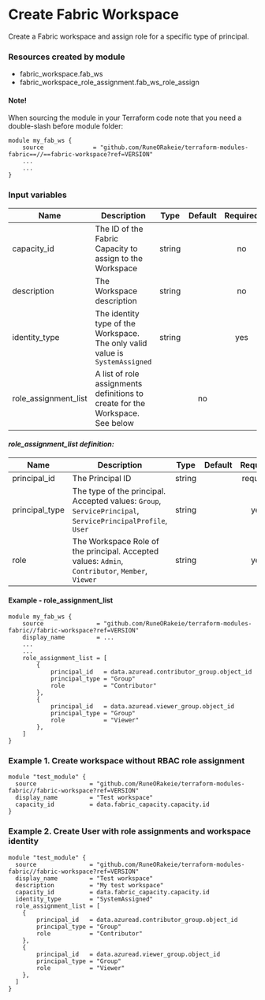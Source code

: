# Create Fabric Workspace
Create a Fabric workspace and assign role for a specific type of principal.

### Resources created by module
* fabric_workspace.fab_ws
* fabric_workspace_role_assignment.fab_ws_role_assign

#### Note!
When sourcing the module in your Terraform code note that you need a double-slash before module folder: 
```hcl
module my_fab_ws {
    source              = "github.com/RuneORakeie/terraform-modules-fabric==//==fabric-workspace?ref=VERSION"
    ...
    ...
}
```

### Input variables
| Name | Description | Type | Default | Required |
|------|-------------|:----:|:------------:|:-----:|
|capacity_id|The ID of the Fabric Capacity to assign to the Workspace|string||no|
|description|The Workspace description|string||no|
|identity_type|The identity type of the Workspace. The only valid value is `SystemAssigned`|string||yes|
|role_assignment_list|A list of role assignments definitions to create for the Workspace. See below||no|

#### *role_assignment_list definition:*
| Name | Description | Type | Default | Required |
|------|-------------|:----:|:-------:|:-----:|
|principal_id|The Principal ID| string || required |
|principal_type|The type of the principal. Accepted values: `Group`, `ServicePrincipal`, `ServicePrincipalProfile`, `User`| string ||yes|
|role|The Workspace Role of the principal. Accepted values: `Admin`, `Contributor`, `Member`, `Viewer`| string || yes | 

#### Example - role_assignment_list
```hcl
module my_fab_ws {
    source               = "github.com/RuneORakeie/terraform-modules-fabric//fabric-workspace?ref=VERSION"
    display_name         = ...
    ...
    ...
    role_assignment_list = [
        {
            principal_id   = data.azuread.contributor_group.object_id
            principal_type = "Group"
            role           = "Contributor"
        },
        {
            principal_id   = data.azuread.viewer_group.object_id
            principal_type = "Group"
            role           = "Viewer"
        },
    ] 
}
```

### Example 1. Create workspace without RBAC role assignment 
```hcl
module "test_module" {
  source               = "github.com/RuneORakeie/terraform-modules-fabric//fabric-workspace?ref=VERSION"
  display_name         = "Test workspace"
  capacity_id          = data.fabric_capacity.capacity.id
}
```
### Example 2. Create User with role assignments and workspace identity
```hcl
module "test_module" {
  source               = "github.com/RuneORakeie/terraform-modules-fabric//fabric-workspace?ref=VERSION"
  display_name         = "Test workspace"
  description          = "My test workspace"
  capacity_id          = data.fabric_capacity.capacity.id
  identity_type        = "SystemAssigned"
  role_assignment_list = [
    {
        principal_id   = data.azuread.contributor_group.object_id
        principal_type = "Group"
        role           = "Contributor"
    },
    {
        principal_id   = data.azuread.viewer_group.object_id
        principal_type = "Group"
        role           = "Viewer"
    },
  ]
}
```
